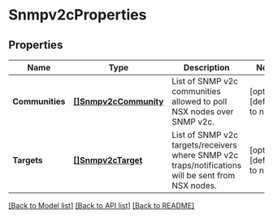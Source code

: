 # Snmpv2cProperties

## Properties
Name | Type | Description | Notes
------------ | ------------- | ------------- | -------------
**Communities** | [**[]Snmpv2cCommunity**](Snmpv2cCommunity.md) | List of SNMP v2c communities allowed to poll NSX nodes over SNMP v2c. | [optional] [default to null]
**Targets** | [**[]Snmpv2cTarget**](Snmpv2cTarget.md) | List of SNMP v2c targets/receivers where SNMP v2c traps/notifications will be sent from NSX nodes. | [optional] [default to null]

[[Back to Model list]](../README.md#documentation-for-models) [[Back to API list]](../README.md#documentation-for-api-endpoints) [[Back to README]](../README.md)

